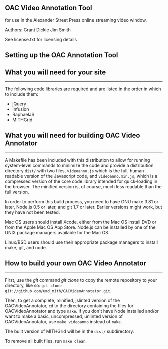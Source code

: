 OAC Video Annotation Tool
-------------------------

for use in the Alexander Street Press online streaming video window. 

Authors:
Grant Dickie
Jim Smith

See license.txt for licensing details

Setting up the OAC Annotation Tool
----------------------------------

What you will need for your site
----------------------
----------------------

The following code libraries are required and are listed in the order
in which to include them:

* jQuery
* Infusion
* RaphaelJS
* MITHGrid 

What you will need for building OAC Video Annotator
-------------------------
-------------------------

A Makefile has been included with this distribution to allow for running system-level commands to minimize the code and provide a distribution directory `dist/` with two files, `videoanno.js` which is the full, human-readable version of the Javascript code, and `videoanno.min.js`, which is a compressed version of the core code library intended for quick-loading in the browser. The minified version is, of course, much less readable than the full version.

In order to perform this build process, you need to have GNU make 3.81 or later, Node.js 0.5 or later, and git 1.7 or later.  Earlier versions might work, but they have not been tested.

Mac OS users should install Xcode, either from the Mac OS install DVD or from the Apple Mac OS App Store.  Node.js can be installed by one of the UNIX package managers available for the Mac OS.

Linux/BSD users should use their appropriate package managers to install make, git, and node.

How to build your own OAC Video Annotator
-------------------------
-------------------------

First, use the *git* command *git clone* to copy the remote repository to your directory, like so: `git clone git://github.com/umd_mith/OACVideoAnnotator.git`.

Then, to get a complete, minified, jslinted version of the OACVideoAnnotator, `cd` to the directory containing the files for OACVideoAnnotator and type `make`.  If you don't have Node installed and/or want to make a basic, uncompressed, unlinted version of OACVideoAnnotator, use `make videoanno` instead of `make`.

The built version of MITHGrid will be in the `dist/` subdirectory.

To remove all built files, run `make clean`.

